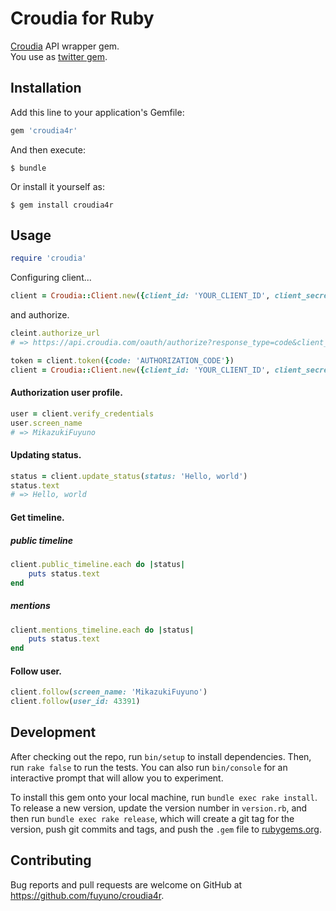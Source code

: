 # Croudia for Ruby

[Croudia](https://croudia.com) API wrapper gem.  
You use as [twitter gem](https://github.com/sferik/twitter).

## Installation
Add this line to your application's Gemfile:

```ruby
gem 'croudia4r'
```

And then execute:

    $ bundle

Or install it yourself as:

    $ gem install croudia4r

## Usage

```ruby
require 'croudia'
```

Configuring client...

```ruby
client = Croudia::Client.new({client_id: 'YOUR_CLIENT_ID', client_secret: 'YOUR_CLIENT_SECRET'})
```

and authorize.

```ruby
cleint.authorize_url
# => https://api.croudia.com/oauth/authorize?response_type=code&client_id=YOUR_CLIENT_ID

token = client.token({code: 'AUTHORIZATION_CODE'})
client = Croudia::Client.new({client_id: 'YOUR_CLIENT_ID', client_secret: 'YOUR_CLIENT_SECRET', access_token: token.access_token})
```
#### Authorization user profile.
```ruby
user = client.verify_credentials
user.screen_name
# => MikazukiFuyuno
```

#### Updating status.
```ruby
status = client.update_status(status: 'Hello, world')
status.text
# => Hello, world
```

#### Get timeline.
##### public timeline
```ruby
client.public_timeline.each do |status|
	puts status.text
end
```

##### mentions
```ruby
client.mentions_timeline.each do |status|
	puts status.text
end
```

#### Follow user.
```ruby
client.follow(screen_name: 'MikazukiFuyuno')
client.follow(user_id: 43391)
```


## Development

After checking out the repo, run `bin/setup` to install dependencies. Then, run `rake false` to run the tests. You can also run `bin/console` for an interactive prompt that will allow you to experiment.

To install this gem onto your local machine, run `bundle exec rake install`. To release a new version, update the version number in `version.rb`, and then run `bundle exec rake release`, which will create a git tag for the version, push git commits and tags, and push the `.gem` file to [rubygems.org](https://rubygems.org).

## Contributing

Bug reports and pull requests are welcome on GitHub at https://github.com/fuyuno/croudia4r.

